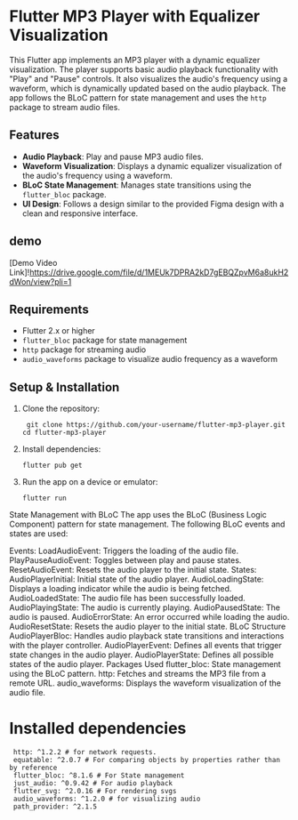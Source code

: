 # Flutter MP3 Player with Equalizer Visualization

This Flutter app implements an MP3 player with a dynamic equalizer visualization. The player supports basic audio playback functionality with "Play" and "Pause" controls. It also visualizes the audio's frequency using a waveform, which is dynamically updated based on the audio playback. The app follows the BLoC pattern for state management and uses the `http` package to stream audio files.

## Features

- **Audio Playback**: Play and pause MP3 audio files.
- **Waveform Visualization**: Displays a dynamic equalizer visualization of the audio's frequency using a waveform.
- **BLoC State Management**: Manages state transitions using the `flutter_bloc` package.
- **UI Design**: Follows a design similar to the provided Figma design with a clean and responsive interface.

## demo
[Demo Video Link]!https://drive.google.com/file/d/1MEUk7DPRA2kD7gEBQZpvM6a8ukH2dWon/view?pli=1

## Requirements

- Flutter 2.x or higher
- `flutter_bloc` package for state management
- `http` package for streaming audio
- `audio_waveforms` package to visualize audio frequency as a waveform

## Setup & Installation

1. Clone the repository:
   ```
    git clone https://github.com/your-username/flutter-mp3-player.git
   cd flutter-mp3-player
2. Install dependencies:
   ```
   flutter pub get
3. Run the app on a device or emulator:
   ```
   flutter run
State Management with BLoC
The app uses the BLoC (Business Logic Component) pattern for state management. The following BLoC events and states are used:

Events:
LoadAudioEvent: Triggers the loading of the audio file.
PlayPauseAudioEvent: Toggles between play and pause states.
ResetAudioEvent: Resets the audio player to the initial state.
States:
AudioPlayerInitial: Initial state of the audio player.
AudioLoadingState: Displays a loading indicator while the audio is being fetched.
AudioLoadedState: The audio file has been successfully loaded.
AudioPlayingState: The audio is currently playing.
AudioPausedState: The audio is paused.
AudioErrorState: An error occurred while loading the audio.
AudioResetState: Resets the audio player to the initial state.
BLoC Structure
AudioPlayerBloc: Handles audio playback state transitions and interactions with the player controller.
AudioPlayerEvent: Defines all events that trigger state changes in the audio player.
AudioPlayerState: Defines all possible states of the audio player.
Packages Used
flutter_bloc: State management using the BLoC pattern.
http: Fetches and streams the MP3 file from a remote URL.
audio_waveforms: Displays the waveform visualization of the audio file.
 # Installed dependencies
 ```
  http: ^1.2.2 # for network requests.
  equatable: ^2.0.7 # For comparing objects by properties rather than by reference
  flutter_bloc: ^8.1.6 # For State management
  just_audio: ^0.9.42 # For audio playback
  flutter_svg: ^2.0.16 # For rendering svgs
  audio_waveforms: ^1.2.0 # for visualizing audio
  path_provider: ^2.1.5
